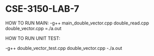 # CSE-3150-LAB-7

HOW TO RUN MAIN:
-g++ main_double_vector.cpp double_read.cpp double_vector.cpp
=./a.out


HOW TO RUN UNIT TEST:

-g++ double_vector_test.cpp double_vector.cpp
-./a.out

